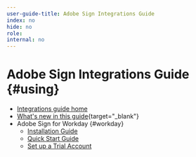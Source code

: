 ```yaml
---
user-guide-title: Adobe Sign Integrations Guide
index: no
hide: no
role: 
internal: no
---
```


# Adobe Sign Integrations Guide {#using}

+ [Integrations guide home](home.md)
+ [What's new in this guide](whats-new.md){target="_blank"}
+ Adobe Sign for Workday {#workday}
  + [Installation Guide](workday/install.md)
  + [Quick Start Guide](workday/quickstart.md)
  + [Set up a Trial Account](workday/trial-install.md)
